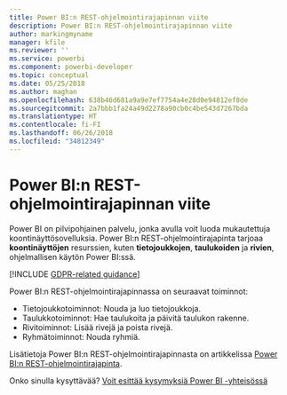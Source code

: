 ```yaml
---
title: Power BI:n REST-ohjelmointirajapinnan viite
description: Power BI:n REST-ohjelmointirajapinnan viite
author: markingmyname
manager: kfile
ms.reviewer: ''
ms.service: powerbi
ms.component: powerbi-developer
ms.topic: conceptual
ms.date: 05/25/2018
ms.author: maghan
ms.openlocfilehash: 638b46d681a9a9e7ef7754a4e28d0e94812ef8de
ms.sourcegitcommit: 2a7bbb1fa24a49d2278a90cb0c4be543d7267bda
ms.translationtype: HT
ms.contentlocale: fi-FI
ms.lasthandoff: 06/26/2018
ms.locfileid: "34812349"
---
```

# <a name="power-bi-rest-api-reference"></a>Power BI:n REST-ohjelmointirajapinnan viite
Power BI on pilvipohjainen palvelu, jonka avulla voit luoda mukautettuja koontinäyttösovelluksia. Power BI:n REST-ohjelmointirajapinta tarjoaa **koontinäyttöjen** resurssien, kuten **tietojoukkojen**, **taulukoiden** ja **rivien**, ohjelmallisen käytön Power BI:ssä.

[!INCLUDE [GDPR-related guidance](../includes/gdpr-hybrid-note.md)]

Power BI:n REST-ohjelmointirajapinnassa on seuraavat toiminnot:

* Tietojoukkotoiminnot: Nouda ja luo tietojoukkoja.
* Taulukkotoiminnot: Hae taulukoita ja päivitä taulukon rakenne.
* Rivitoiminnot: Lisää rivejä ja poista rivejä.
* Ryhmätoiminnot: Nouda ryhmiä.

Lisätietoja Power BI:n REST-ohjelmointirajapinnasta on artikkelissa [Power BI:n REST-ohjelmointirajapinta](https://docs.microsoft.com/rest/api/power-bi/).

Onko sinulla kysyttävää? [Voit esittää kysymyksiä Power BI -yhteisössä](http://community.powerbi.com/)

